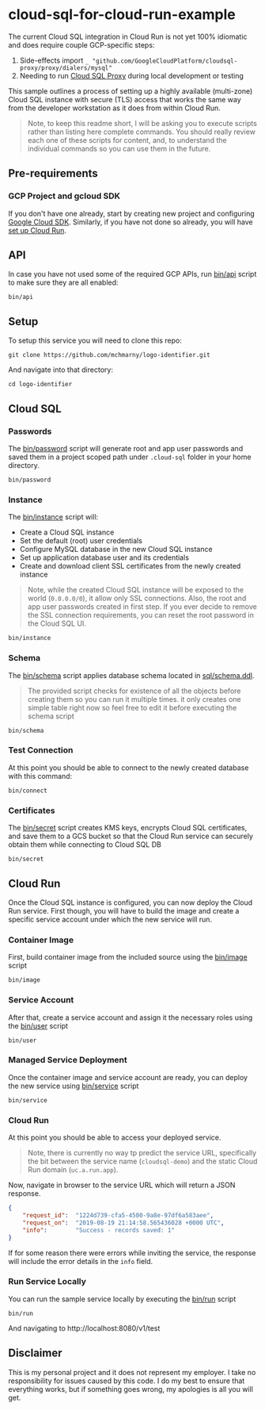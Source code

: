 # cloud-sql-for-cloud-run-example

The current Cloud SQL integration in Cloud Run is not yet 100% idiomatic and does require couple GCP-specific steps:

1. Side-effects import `_ "github.com/GoogleCloudPlatform/cloudsql-proxy/proxy/dialers/mysql"`
2. Needing to run [Cloud SQL Proxy](https://cloud.google.com/sql/docs/mysql/quickstart-proxy-test) during local development or testing

This sample outlines a process of setting up a highly available (multi-zone) Cloud SQL instance with secure (TLS) access that works the same way from the developer workstation as it does from within Cloud Run.

> Note, to keep this readme short, I will be asking you to execute scripts rather than listing here complete commands. You should really review each one of these scripts for content, and, to understand the individual commands so you can use them in the future.

## Pre-requirements

### GCP Project and gcloud SDK

If you don't have one already, start by creating new project and configuring [Google Cloud SDK](https://cloud.google.com/sdk/docs/). Similarly, if you have not done so already, you will have [set up Cloud Run](https://cloud.google.com/run/docs/setup).

## API

In case you have not used some of the required GCP APIs, run [bin/api](bin/api) script to make sure they are all enabled:


```shell
bin/api
```

## Setup

To setup this service you will need to clone this repo:

```shell
git clone https://github.com/mchmarny/logo-identifier.git
```

And navigate into that directory:

```shell
cd logo-identifier
```

## Cloud SQL

### Passwords

The [bin/password](bin/password) script will generate root and app user passwords and saved them in a project scoped path under `.cloud-sql` folder in your home directory.

```shell
bin/password
```

### Instance

The [bin/instance](bin/instance) script will:

* Create a Cloud SQL instance
* Set the default (root) user credentials
* Configure MySQL database in the new Cloud SQL instance
* Set up application database user and its credentials
* Create and download client SSL certificates from the newly created instance

> Note, while the created Cloud SQL instance will be exposed to the world (`0.0.0.0/0`), it allow only SSL connections. Also, the root and app user passwords created in first step. If you ever decide to remove the SSL connection requirements, you can reset the root password in the Cloud SQL UI.

```shell
bin/instance
```

### Schema

The [bin/schema](bin/schema) script applies database schema located in [sql/schema.ddl](sql/schema.ddl).

> The provided script checks for existence of all the objects before creating them so you can run it multiple times. it only creates one simple table right now so feel free to edit it before executing the schema script

```shell
bin/schema
```

### Test Connection

At this point you should be able to connect to the newly created database with this command:

```shell
bin/connect
```

### Certificates

The [bin/secret](bin/secret) script creates KMS keys, encrypts Cloud SQL certificates, and save them to a GCS bucket so that the Cloud Run service can securely obtain them while connecting to Cloud SQL DB

```shell
bin/secret
```

## Cloud Run

Once the Cloud SQL instance is configured, you can now deploy the Cloud Run service. First though, you will have to build the image and create a specific service account under which the new service will run.

### Container Image

First, build container image from the included source using the [bin/image](bin/image) script

```shell
bin/image
```

### Service Account

After that, create a service account and assign it the necessary roles using the [bin/user](bin/user) script

```shell
bin/user
```

### Managed Service Deployment

Once the container image and service account are ready, you can deploy the new service using [bin/service](bin/service) script

```shell
bin/service
```

### Cloud Run

At this point you should be able to access your deployed service.

> Note, there is currently no way tp predict the service URL, specifically the bit between the service name (`cloudsql-demo`) and the static Cloud Run domain (`uc.a.run.app`).


Now, navigate in browser to the service URL which will return a JSON response.

```json
{
    "request_id":  "1224d739-cfa5-4500-9a8e-97df6a583aee",
    "request_on":  "2019-08-19 21:14:58.565436028 +0000 UTC",
    "info":        "Success - records saved: 1"
}
```

If for some reason there were errors while inviting the service, the response will include the error details in the `info` field.

### Run Service Locally

You can run the sample service locally by executing the [bin/run](bin/run) script

```shell
bin/run
```

And navigating to http://localhost:8080/v1/test

## Disclaimer

This is my personal project and it does not represent my employer. I take no responsibility for issues caused by this code. I do my best to ensure that everything works, but if something goes wrong, my apologies is all you will get.
